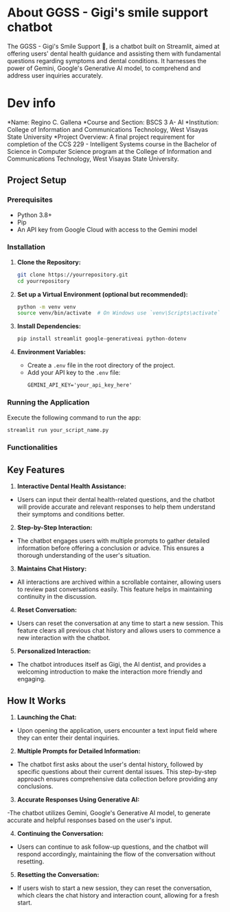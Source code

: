 # About GGSS - Gigi's smile support chatbot
The GGSS - Gigi's Smile Support 🦷, is a chatbot built on Streamlit, aimed at offering users' dental health guidance and assisting them with fundamental questions regarding symptoms and dental conditions. It harnesses the power of Gemini, Google's Generative AI model, to comprehend and address user inquiries accurately.

# Dev info
*Name: Regino C. Gallena
*Course and Section: BSCS 3 A- AI
*Institution: College of Information and Communications Technology, West Visayas State University
*Project Overview: A final project requirement for completion of the CCS 229 - Intelligent Systems
course in the Bachelor of Science in Computer Science program 
at the College of Information and Communications Technology, West Visayas State University.
## Project Setup

### Prerequisites

- Python 3.8+
- Pip
- An API key from Google Cloud with access to the Gemini model

### Installation

1. **Clone the Repository:**
   ```bash
   git clone https://yourrepository.git
   cd yourrepository
   ```

2. **Set up a Virtual Environment (optional but recommended):**
   ```bash
   python -m venv venv
   source venv/bin/activate  # On Windows use `venv\Scripts\activate`
   ```

3. **Install Dependencies:**
   ```bash
   pip install streamlit google-generativeai python-dotenv
   ```

4. **Environment Variables:**
   - Create a `.env` file in the root directory of the project.
   - Add your API key to the `.env` file:
     ```plaintext
     GEMINI_API_KEY='your_api_key_here'
     ```

### Running the Application

Execute the following command to run the app:
```bash
streamlit run your_script_name.py
```
### Functionalities

## Key Features 
1. **Interactive Dental Health Assistance:**

- Users can input their dental health-related questions, and the chatbot will provide accurate and relevant responses to help them understand their symptoms and conditions better.
  
2. **Step-by-Step Interaction:**

- The chatbot engages users with multiple prompts to gather detailed information before offering a conclusion or advice. This ensures a thorough understanding of the user's situation.
  
3. **Maintains Chat History:**

- All interactions are archived within a scrollable container, allowing users to review past conversations easily. This feature helps in maintaining continuity in the discussion.
  
4. **Reset Conversation:**

- Users can reset the conversation at any time to start a new session. This feature clears all previous chat history and allows users to commence a new interaction with the chatbot.
  
5. **Personalized Interaction:**

- The chatbot introduces itself as Gigi, the AI dentist, and provides a welcoming introduction to make the interaction more friendly and engaging.

## How It Works

1. **Launching the Chat:**

- Upon opening the application, users encounter a text input field where they can enter their dental inquiries.

2. **Multiple Prompts for Detailed Information:**

- The chatbot first asks about the user's dental history, followed by specific questions about their current dental issues. This step-by-step approach ensures comprehensive data collection before providing any conclusions.

3. **Accurate Responses Using Generative AI:**

-The chatbot utilizes Gemini, Google's Generative AI model, to generate accurate and helpful responses based on the user's input.

4. **Continuing the Conversation:**

- Users can continue to ask follow-up questions, and the chatbot will respond accordingly, maintaining the flow of the conversation without resetting.

5. **Resetting the Conversation:**

- If users wish to start a new session, they can reset the conversation, which clears the chat history and interaction count, allowing for a fresh start.





